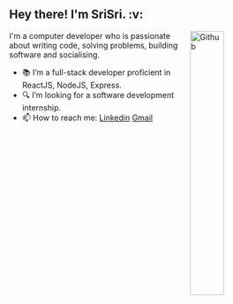 
<h2> Hey there! I'm SriSri. :v:</h2> 


<img width="35%" align="right" alt="Github" src="https://user-images.githubusercontent.com/58304531/95981646-9b399180-0e3c-11eb-9c7c-455e4de89e86.jpg" />

I'm a computer developer who is passionate about writing code, solving problems, building software and socialising.
 
- 📚 I’m a full-stack developer proficient in ReactJS, NodeJS, Express. 
- :mag: I’m looking for a software development internship. 
- 📫 How to reach me: [Linkedin](https://www.linkedin.com/in/kattukolu-srisri-reddy-30a65a172/) [Gmail](mailto:srisrireddy.k@gmail.com)


